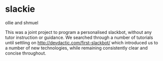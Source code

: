 # slackie
ollie and shmuel 

This was a joint project to program a personalised slackbot, without any tutor instruction or guidance. We searched through a number of tutorials until settling on http://devdactic.com/first-slackbot/ which introduced us to a number of new technologies, while remaining consistently clear and concise throughout.

